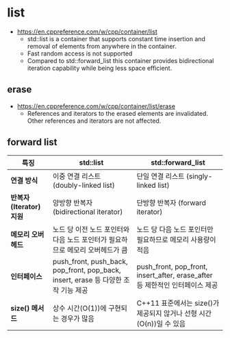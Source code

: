 # list

* https://en.cppreference.com/w/cpp/container/list
  * std::list is a container that supports constant time insertion and removal of elements from anywhere in the container.
  * Fast random access is not supported
  * Compared to std::forward_list this container provides bidirectional iteration capability while being less space efficient.

## erase
* https://en.cppreference.com/w/cpp/container/list/erase
  * References and iterators to the erased elements are invalidated. Other references and iterators are not affected.

## forward list
| 특징                         | std::list                                  | std::forward_list                           |
|------------------------------|--------------------------------------------|---------------------------------------------|
| **연결 방식**                | 이중 연결 리스트 (doubly-linked list)      | 단일 연결 리스트 (singly-linked list)         |
| **반복자(Iterator) 지원**      | 양방향 반복자 (bidirectional iterator)     | 단방향 반복자 (forward iterator)             |
| **메모리 오버헤드**          | 노드 당 이전 노드 포인터와 다음 노드 포인터가 필요하므로 메모리 오버헤드가 큼 | 노드 당 다음 노드 포인터만 필요하므로 메모리 사용량이 적음 |
| **인터페이스**               | push_front, push_back, pop_front, pop_back, insert, erase 등 다양한 조작 기능 제공 | push_front, pop_front, insert_after, erase_after 등 제한적인 인터페이스 제공 |
| **size() 메서드**            | 상수 시간(O(1))에 구현되는 경우가 많음        | C++11 표준에서는 size()가 제공되지 않거나 선형 시간(O(n))일 수 있음 |
